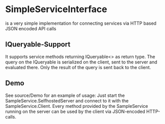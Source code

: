 # SimpleServiceInterface
is a very simple implementation for connecting services via HTTP based JSON encoded API calls

## IQueryable-Support ##
It supports service methods returning IQueryable<> as return type. The query on the IQueryable is serialized on the client, sent to the server and evaluated there. Only the result of the query is sent back to the client.

## Demo ##
See source/Demo for an example of usage: Just start the SampleService.SelfhostedServer and connect to it with the SampleService.Client. Every method provided by the SampleService running on the server can be used by the client via JSON-encoded HTTP-calls.
